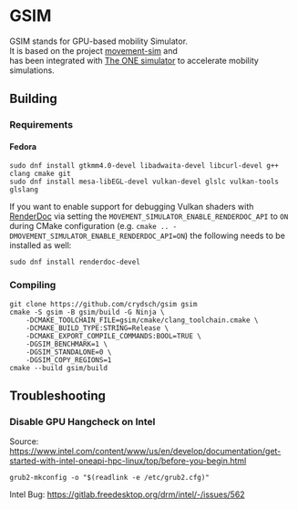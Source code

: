 # GSIM
GSIM stands for GPU-based mobility Simulator.  
It is based on the project [movement-sim](https://github.com/COM8/movement-sim) and  
has been integrated with [The ONE simulator](https://github.com/crydsch/the-one) to accelerate mobility simulations.

## Building
### Requirements

#### Fedora
```
sudo dnf install gtkmm4.0-devel libadwaita-devel libcurl-devel g++ clang cmake git
sudo dnf install mesa-libEGL-devel vulkan-devel glslc vulkan-tools glslang
```

If you want to enable support for debugging Vulkan shaders with [RenderDoc](https://renderdoc.org/) via setting the `MOVEMENT_SIMULATOR_ENABLE_RENDERDOC_API` to `ON` during CMake configuration (e.g. `cmake .. -DMOVEMENT_SIMULATOR_ENABLE_RENDERDOC_API=ON`) the following needs to be installed as well:
```
sudo dnf install renderdoc-devel
```

### Compiling
```
git clone https://github.com/crydsch/gsim gsim
cmake -S gsim -B gsim/build -G Ninja \
    -DCMAKE_TOOLCHAIN_FILE=gsim/cmake/clang_toolchain.cmake \
    -DCMAKE_BUILD_TYPE:STRING=Release \
    -DCMAKE_EXPORT_COMPILE_COMMANDS:BOOL=TRUE \
    -DGSIM_BENCHMARK=1 \
    -DGSIM_STANDALONE=0 \
    -DGSIM_COPY_REGIONS=1
cmake --build gsim/build
```


## Troubleshooting

### Disable GPU Hangcheck on Intel
Source: https://www.intel.com/content/www/us/en/develop/documentation/get-started-with-intel-oneapi-hpc-linux/top/before-you-begin.html

```
grub2-mkconfig -o "$(readlink -e /etc/grub2.cfg)"
```

Intel Bug: https://gitlab.freedesktop.org/drm/intel/-/issues/562
